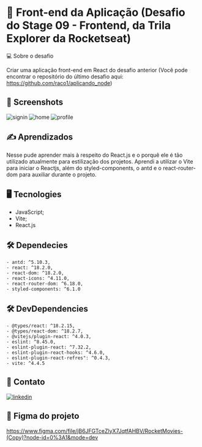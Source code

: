 # 🚀 Front-end da Aplicação (Desafio do Stage 09 - Frontend, da Trila Explorer da Rocketseat)

💻 Sobre o desafio

Criar uma aplicação front-end em React do desafio anterior (Você pode encontrar o repositório do último desafio aqui: https://github.com/raco1/aplicando_node)

##  📸 Screenshots

![signin](https://github.com/raco1/front-end-da-aplicacao/assets/113068055/375f3870-a9fa-4e10-90c1-bf2669890afe)
![home](https://github.com/raco1/front-end-da-aplicacao/assets/113068055/03323093-e26b-4724-b835-48ce25714255)
![profile](https://github.com/raco1/front-end-da-aplicacao/assets/113068055/7b739cca-1896-437d-9a8a-afdcbf9b423d)

## ✍️ Aprendizados

Nesse pude aprender mais à respeito do React.js e o porquê ele é tão utilizado atualmente para estilização dos projetos. 
Aprendi a utilizar o Vite para iniciar o Reactjs, além do styled-components, o antd e o react-router-dom para auxiliar durante o projeto.



## 🖥 Tecnologies

- JavaScript;
- Vite;
- React.js
## 🛠 Dependecies
    - antd: ^5.10.3,
    - react: ^18.2.0,
    - react-dom: ^18.2.0,
    - react-icons: ^4.11.0,
    - react-router-dom: ^6.18.0,
    - styled-components: ^6.1.0
  
  ## 🛠 DevDependencies
    - @types/react: ^18.2.15,
    - @types/react-dom: ^18.2.7,
    - @vitejs/plugin-react: ^4.0.3,
    - eslint: ^8.45.0,
    - eslint-plugin-react: ^7.32.2,
    - eslint-plugin-react-hooks: ^4.6.0,
    - eslint-plugin-react-refres": ^0.4.3,
    - vite: ^4.4.5
## 👋 Contato
[![linkedin](https://img.shields.io/badge/linkedin-0A66C2?style=for-the-badge&logo=linkedin&logoColor=white)](https://www.linkedin.com/in/rafael-coelho-reis-873181204/)


## 🎨 Figma do projeto
https://www.figma.com/file/jB6JFGTceZlyX7JqtfAHBV/RocketMovies-(Copy)?node-id=0%3A1&mode=dev
